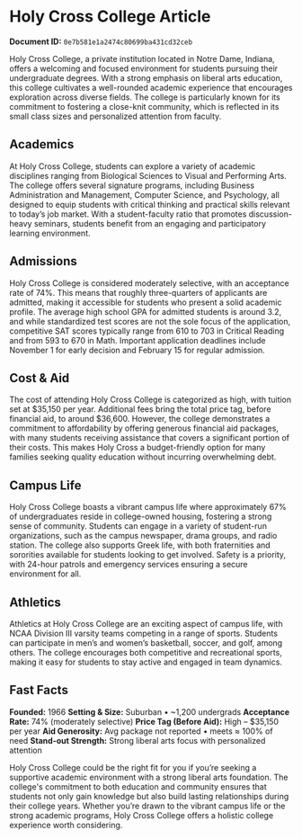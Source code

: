 # Holy Cross College Article

**Document ID:** `0e7b581e1a2474c80699ba431cd32ceb`

Holy Cross College, a private institution located in Notre Dame, Indiana, offers a welcoming and focused environment for students pursuing their undergraduate degrees. With a strong emphasis on liberal arts education, this college cultivates a well-rounded academic experience that encourages exploration across diverse fields. The college is particularly known for its commitment to fostering a close-knit community, which is reflected in its small class sizes and personalized attention from faculty.

## Academics
At Holy Cross College, students can explore a variety of academic disciplines ranging from Biological Sciences to Visual and Performing Arts. The college offers several signature programs, including Business Administration and Management, Computer Science, and Psychology, all designed to equip students with critical thinking and practical skills relevant to today’s job market. With a student-faculty ratio that promotes discussion-heavy seminars, students benefit from an engaging and participatory learning environment.

## Admissions
Holy Cross College is considered moderately selective, with an acceptance rate of 74%. This means that roughly three-quarters of applicants are admitted, making it accessible for students who present a solid academic profile. The average high school GPA for admitted students is around 3.2, and while standardized test scores are not the sole focus of the application, competitive SAT scores typically range from 610 to 703 in Critical Reading and from 593 to 670 in Math. Important application deadlines include November 1 for early decision and February 15 for regular admission.

## Cost & Aid
The cost of attending Holy Cross College is categorized as high, with tuition set at $35,150 per year. Additional fees bring the total price tag, before financial aid, to around $36,600. However, the college demonstrates a commitment to affordability by offering generous financial aid packages, with many students receiving assistance that covers a significant portion of their costs. This makes Holy Cross a budget-friendly option for many families seeking quality education without incurring overwhelming debt.

## Campus Life
Holy Cross College boasts a vibrant campus life where approximately 67% of undergraduates reside in college-owned housing, fostering a strong sense of community. Students can engage in a variety of student-run organizations, such as the campus newspaper, drama groups, and radio station. The college also supports Greek life, with both fraternities and sororities available for students looking to get involved. Safety is a priority, with 24-hour patrols and emergency services ensuring a secure environment for all.

## Athletics
Athletics at Holy Cross College are an exciting aspect of campus life, with NCAA Division III varsity teams competing in a range of sports. Students can participate in men’s and women’s basketball, soccer, and golf, among others. The college encourages both competitive and recreational sports, making it easy for students to stay active and engaged in team dynamics.

## Fast Facts
**Founded:** 1966
**Setting & Size:** Suburban • ~1,200 undergrads
**Acceptance Rate:** 74% (moderately selective)
**Price Tag (Before Aid):** High – $35,150 per year
**Aid Generosity:** Avg package not reported • meets ≈ 100% of need
**Stand-out Strength:** Strong liberal arts focus with personalized attention

Holy Cross College could be the right fit for you if you’re seeking a supportive academic environment with a strong liberal arts foundation. The college's commitment to both education and community ensures that students not only gain knowledge but also build lasting relationships during their college years. Whether you’re drawn to the vibrant campus life or the strong academic programs, Holy Cross College offers a holistic college experience worth considering.
